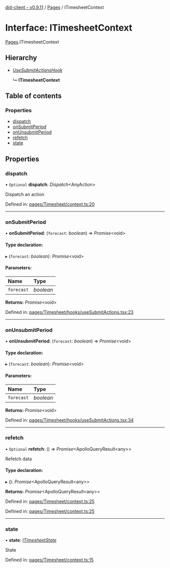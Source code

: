 [did-client - v0.9.11](../README.md) / [Pages](../modules/pages.md) / ITimesheetContext

# Interface: ITimesheetContext

[Pages](../modules/pages.md).ITimesheetContext

## Hierarchy

* [*UseSubmitActionsHook*](../modules/pages.md#usesubmitactionshook)

  ↳ **ITimesheetContext**

## Table of contents

### Properties

- [dispatch](pages.itimesheetcontext.md#dispatch)
- [onSubmitPeriod](pages.itimesheetcontext.md#onsubmitperiod)
- [onUnsubmitPeriod](pages.itimesheetcontext.md#onunsubmitperiod)
- [refetch](pages.itimesheetcontext.md#refetch)
- [state](pages.itimesheetcontext.md#state)

## Properties

### dispatch

• `Optional` **dispatch**: *Dispatch*<AnyAction\>

Dispatch an action

Defined in: [pages/Timesheet/context.ts:20](https://github.com/Puzzlepart/did/blob/dev/client/pages/Timesheet/context.ts#L20)

___

### onSubmitPeriod

• **onSubmitPeriod**: (`forecast`: *boolean*) => *Promise*<void\>

#### Type declaration:

▸ (`forecast`: *boolean*): *Promise*<void\>

#### Parameters:

Name | Type |
:------ | :------ |
`forecast` | *boolean* |

**Returns:** *Promise*<void\>

Defined in: [pages/Timesheet/hooks/useSubmitActions.tsx:23](https://github.com/Puzzlepart/did/blob/dev/client/pages/Timesheet/hooks/useSubmitActions.tsx#L23)

___

### onUnsubmitPeriod

• **onUnsubmitPeriod**: (`forecast`: *boolean*) => *Promise*<void\>

#### Type declaration:

▸ (`forecast`: *boolean*): *Promise*<void\>

#### Parameters:

Name | Type |
:------ | :------ |
`forecast` | *boolean* |

**Returns:** *Promise*<void\>

Defined in: [pages/Timesheet/hooks/useSubmitActions.tsx:34](https://github.com/Puzzlepart/did/blob/dev/client/pages/Timesheet/hooks/useSubmitActions.tsx#L34)

___

### refetch

• `Optional` **refetch**: () => *Promise*<ApolloQueryResult<any\>\>

Refetch data

#### Type declaration:

▸ (): *Promise*<ApolloQueryResult<any\>\>

**Returns:** *Promise*<ApolloQueryResult<any\>\>

Defined in: [pages/Timesheet/context.ts:25](https://github.com/Puzzlepart/did/blob/dev/client/pages/Timesheet/context.ts#L25)

Defined in: [pages/Timesheet/context.ts:25](https://github.com/Puzzlepart/did/blob/dev/client/pages/Timesheet/context.ts#L25)

___

### state

• **state**: [*ITimesheetState*](pages.itimesheetstate.md)

State

Defined in: [pages/Timesheet/context.ts:15](https://github.com/Puzzlepart/did/blob/dev/client/pages/Timesheet/context.ts#L15)
